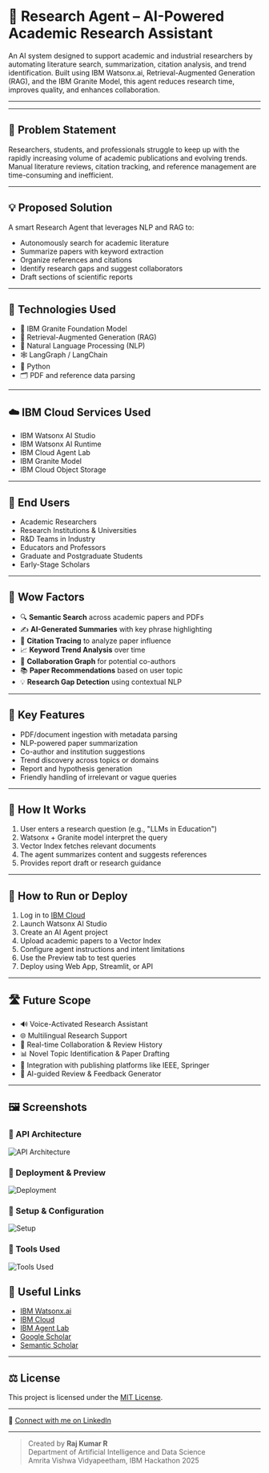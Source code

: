 # 🤖 Research Agent – AI-Powered Academic Research Assistant

An AI system designed to support academic and industrial researchers by automating literature search, summarization, citation analysis, and trend identification. Built using IBM Watsonx.ai, Retrieval-Augmented Generation (RAG), and the IBM Granite Model, this agent reduces research time, improves quality, and enhances collaboration.

---

---

## 🧩 Problem Statement

Researchers, students, and professionals struggle to keep up with the rapidly increasing volume of academic publications and evolving trends. Manual literature reviews, citation tracking, and reference management are time-consuming and inefficient.

---

## 💡 Proposed Solution

A smart Research Agent that leverages NLP and RAG to:
- Autonomously search for academic literature
- Summarize papers with keyword extraction
- Organize references and citations
- Identify research gaps and suggest collaborators
- Draft sections of scientific reports

---

## 🧠 Technologies Used

- 🧱 IBM Granite Foundation Model  
- 📡 Retrieval-Augmented Generation (RAG)  
- 🧠 Natural Language Processing (NLP)  
- 🕸️ LangGraph / LangChain  
- 🐍 Python  
- 🗂️ PDF and reference data parsing  

---

## ☁️ IBM Cloud Services Used

- IBM Watsonx AI Studio  
- IBM Watsonx AI Runtime  
- IBM Cloud Agent Lab  
- IBM Granite Model  
- IBM Cloud Object Storage  

---

## 👥 End Users

- Academic Researchers  
- Research Institutions & Universities  
- R&D Teams in Industry  
- Educators and Professors  
- Graduate and Postgraduate Students  
- Early-Stage Scholars  

---

## 🌟 Wow Factors

- 🔍 **Semantic Search** across academic papers and PDFs  
- ✍️ **AI-Generated Summaries** with key phrase highlighting  
- 🔗 **Citation Tracing** to analyze paper influence  
- 📈 **Keyword Trend Analysis** over time  
- 👥 **Collaboration Graph** for potential co-authors  
- 📚 **Paper Recommendations** based on user topic  
- 💡 **Research Gap Detection** using contextual NLP  

---

## 🧪 Key Features

- PDF/document ingestion with metadata parsing  
- NLP-powered paper summarization  
- Co-author and institution suggestions  
- Trend discovery across topics or domains  
- Report and hypothesis generation  
- Friendly handling of irrelevant or vague queries  

---

## 🚀 How It Works

1. User enters a research question (e.g., "LLMs in Education")  
2. Watsonx + Granite model interpret the query  
3. Vector Index fetches relevant documents  
4. The agent summarizes content and suggests references  
5. Provides report draft or research guidance  

---

## 📌 How to Run or Deploy

1. Log in to [IBM Cloud](https://cloud.ibm.com)  
2. Launch Watsonx AI Studio  
3. Create an AI Agent project  
4. Upload academic papers to a Vector Index  
5. Configure agent instructions and intent limitations  
6. Use the Preview tab to test queries  
7. Deploy using Web App, Streamlit, or API

---

## 🛣️ Future Scope

- 🔊 Voice-Activated Research Assistant  
- 🌐 Multilingual Research Support  
- 📅 Real-time Collaboration & Review History  
- 📊 Novel Topic Identification & Paper Drafting  
- 🔌 Integration with publishing platforms like IEEE, Springer  
- 💬 AI-guided Review & Feedback Generator  

---
## 🖼️ Screenshots

### 🔹 API Architecture
![API Architecture](api.png)

### 🔹 Deployment & Preview
![Deployment](deployed.png)

### 🔹 Setup & Configuration
![Setup](setup.png)

### 🔹 Tools Used
![Tools Used](tools.png)


## 🔗 Useful Links

- [IBM Watsonx.ai](https://www.ibm.com/products/watsonx-ai)  
- [IBM Cloud](https://cloud.ibm.com)  
- [IBM Agent Lab](https://www.ibm.com/docs/en/watsonx-agent-lab)  
- [Google Scholar](https://scholar.google.com)  
- [Semantic Scholar](https://www.semanticscholar.org)

---
## ⚖️ License

This project is licensed under the [MIT License](LICENSE).

---

🔗 [Connect with me on LinkedIn](https://www.linkedin.com/in/rajkumarr06/)

---

> Created by **Raj Kumar R**  
> Department of Artificial Intelligence and Data Science  
> Amrita Vishwa Vidyapeetham, IBM Hackathon 2025
